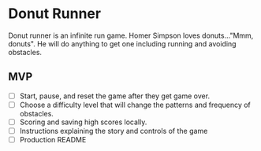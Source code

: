 # Donut Runner

Donut runner is an infinite run game. Homer Simpson loves donuts..."Mmm, donuts". He will do anything to get one including running and avoiding obstacles.

## MVP

- [ ] Start, pause, and reset the game after they get game over.
- [ ] Choose a difficulty level that will change the patterns and frequency of obstacles.
- [ ] Scoring and saving high scores locally.
- [ ] Instructions explaining the story and controls of the game
- [ ] Production README
